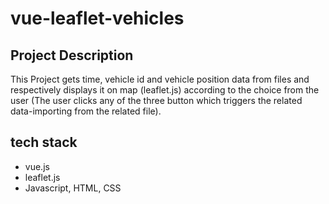 # vue-leaflet-vehicles

## Project Description
This Project gets time, vehicle id and vehicle position data from files and respectively displays it on map (leaflet.js) according to the choice from the user (The user clicks any of the three button which triggers the related data-importing from the related file).

## tech stack
* vue.js
* leaflet.js
* Javascript, HTML, CSS